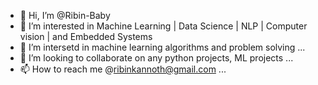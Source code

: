 - 👋 Hi, I’m @Ribin-Baby
- 👀 I’m interested in Machine Learning | Data Science | NLP | Computer vision | and Embedded Systems
- 🌱 I’m intersetd in machine learning algorithms and problem solving ...
- 💞️ I’m looking to collaborate on any python projects, ML projects ...
- 📫 How to reach me @ribinkannoth@gmail.com ...

<!---
Ribin-Baby/Ribin-Baby is a ✨ special ✨ repository because its `README.md` (this file) appears on your GitHub profile.
You can click the Preview link to take a look at your changes.
--->
